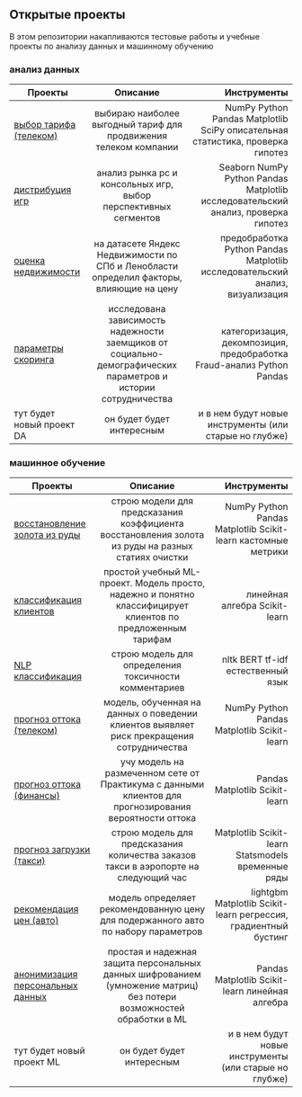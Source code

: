 ## Открытые проекты
В этом репозитории накапливаются тестовые работы и учебные проекты по анализу данных и машинному обучению


### анализ данных

| Проекты        | Описание           | Инструменты  |
| -------------  |:------------------:| ------------:|
|[выбор тарифа (телеком)](https://github.com/n-vit/YaP_Projects/tree/main/анализ%20данных/выбор%20тарифа%20телеком)   | выбираю наиболее выгодный тариф для продвижения телеком компании     | NumPy Python Pandas Matplotlib SciPy описательная статистика, проверка гипотез       |
| [дистрибуция игр](https://github.com/n-vit/YaP_Projects/tree/main/анализ%20данных/исследование%20рынка%20игр)      | анализ рынка pc и консольных игр, выбор перспективных сегментов          |  Seaborn NumPy Python Pandas Matplotlib исследовательский анализ, проверка гипотез      |
| [оценка недвижимости](https://github.com/n-vit/YaP_Projects/tree/main/анализ%20данных/исследовательский%20анализ%20недвижимости)      | на датасете Яндекс Недвижимости по СПб и Ленобласти определил факторы, влияющие на цену          |   предобработка Python Pandas Matplotlib исследовательский анализ, визуализация       |
| [параметры скоринга](https://github.com/n-vit/YaP_Projects/tree/main/анализ%20данных/параметры%20кредитного%20скоринга)      | исследована зависимость надежности заемщиков от социально-демографических параметров и истории сотрудничества           |   категоризация, декомпозиция, предобработка Fraud-анализ Python Pandas       |
|тут будет новый проект DA  | он будет будет интересным     | и в нем будут новые инструменты (или старые но глубже)       |


### машинное обучение

| Проекты        | Описание           | Инструменты  |
| -------------  |:------------------:| ------------:|
|[восстановление золота из руды](https://github.com/n-vit/YaP_Projects/tree/main/machine_learning/восстановление%20золота%20из%20руды)   | строю модели для предсказания коэффициента восстановления золота из руды на разных статиях очистки     | NumPy Python Pandas Matplotlib Scikit-learn кастомные метрики       |
|[классификация клиентов](https://github.com/n-vit/YaP_Projects/tree/main/machine_learning/классификация%20клиентов)   | простой учебный ML-проект. Модель просто, надежно и понятно классифицирует клиентов по предложенным тарифам     | линейная алгебра Scikit-learn      |
|[NLP классификация](https://github.com/n-vit/YaP_Projects/tree/main/machine_learning/классификация%20текста)   | строю модель для определения токсичности комментариев     | nltk BERT tf-idf естественный язык     |
|[прогноз оттока (телеком)](https://github.com/n-vit/YaP_Projects/tree/main/machine_learning/отток%20клиентов%20телеком)   | модель, обученная на данных о поведении клиентов выявляет риск прекращения сотрудничества   | NumPy Python Pandas Matplotlib Scikit-learn     |
|[прогноз оттока (финансы)](https://github.com/n-vit/YaP_Projects/tree/main/machine_learning/предсказание%20оттока)   | учу модель на размеченном сете от Практикума с данными клиентов для прогнозирования вероятности оттока       | Pandas Matplotlib Scikit-learn       |
|[прогноз загрузки (такси)](https://github.com/n-vit/YaP_Projects/tree/main/machine_learning/прогноз%20пиковой%20загрузки)   | строю модель для предсказания количества заказов такси в аэропорте на следующий час     | Matplotlib Scikit-learn Statsmodels временные ряды       |
|[рекомендация цен (авто)](https://github.com/n-vit/YaP_Projects/tree/main/machine_learning/рекомендация%20цен%20авто)   | модель определяет рекомендованную цену для подержанного авто по набору параметров     | lightgbm Matplotlib Scikit-learn  регрессия, градиентный бустинг     |
|[анонимизация персональных данных](адрес)   | простая и надежная защита персональных данных шифрованием (умножение матриц) без потери возможностей обработки в ML     | Pandas Matplotlib Scikit-learn линейная алгебра      |
|тут будет новый проект ML  | он будет будет интересным     | и в нем будут новые инструменты (или старые но глубже)       |


